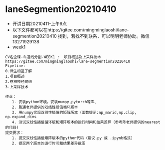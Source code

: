 # laneSegmention20210410
  - 开讲日期20210411-上午9点
  - 以下文件都可以在https://gitee.com/mingminglaoshi/lane-segmention20210410     找到，若找不到联系，可以明明老师协助。微信13271929138
  - week1 
```
CV名企课-车道线分割-WEEK1 :  项目概述及上采样技术
https://gitee.com/mingminglaoshi/lane-segmention20210410
Pipeline:
0.师生相互了解
1.项目概述
2.卷积神经网络
3.上采样技术

作业：
   1. 安装python环境，安装numpy,pytorch等库、
   2. 跑通老师提供的双线性插值循环版本
   3. 用numpy实现双线性插值的矩阵版本（函数提示:np_marid,np.clip, np.expand_dims
   4. 测试双线性插值循环版和矩阵版本的运行时间和结果差异（参考陈老师提供的nearest的代码)
提交要求：
   1. 提交双线性插值矩阵版本的python代码（建议.py 或 .ipynb格式)
   2. 提交两个版本的运行时间和结果差异截图
```